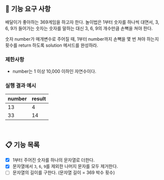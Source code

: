 ## 🚀 기능 요구 사항

배달이가 좋아하는 369게임을 하고자 한다. 놀이법은 1부터 숫자를 하나씩 대면서, 3, 6, 9가 들어가는 숫자는 숫자를 말하는 대신 3, 6, 9의 개수만큼 손뼉을 쳐야 한다.

숫자 number가 매개변수로 주어질 때, 1부터 number까지 손뼉을 몇 번 쳐야 하는지 횟수를 return 하도록 solution 메서드를 완성하라.

### 제한사항

- number는 1 이상 10,000 이하인 자연수이다.

### 실행 결과 예시

| number | result |
| --- | --- |
| 13 | 4 |
| 33 | 14 |

<br>

## 📋 기능 목록

- [x] 1부터 주어진 숫자를 하나의 문자열로 더한다.
- [x] 문자열에서 `3`, `6`, `9`를 제외한 나머지 문자를 모두 제거한다.
- [ ] 문자열의 길이를 구한다. (문자열 길이 = 369 박수 횟수)